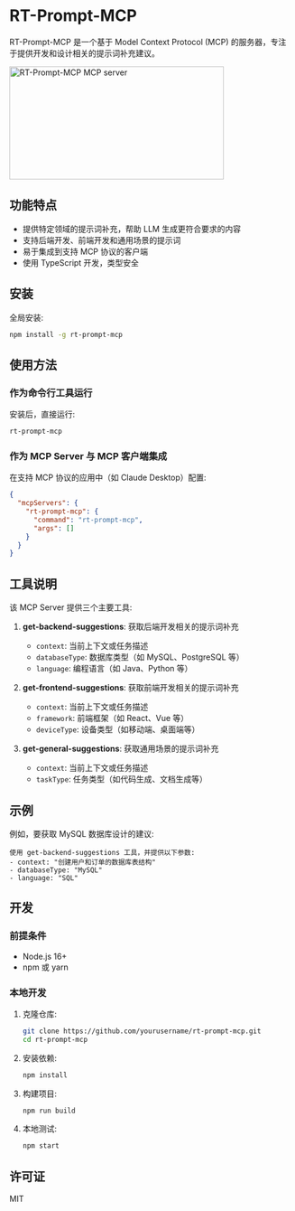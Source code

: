 <!-- @format -->

# RT-Prompt-MCP

RT-Prompt-MCP 是一个基于 Model Context Protocol (MCP) 的服务器，专注于提供开发和设计相关的提示词补充建议。

<a href="https://glama.ai/mcp/servers/@yuyao1999/rt-prompt-mcp">
  <img width="380" height="200" src="https://glama.ai/mcp/servers/@yuyao1999/rt-prompt-mcp/badge" alt="RT-Prompt-MCP MCP server" />
</a>

## 功能特点

- 提供特定领域的提示词补充，帮助 LLM 生成更符合要求的内容
- 支持后端开发、前端开发和通用场景的提示词
- 易于集成到支持 MCP 协议的客户端
- 使用 TypeScript 开发，类型安全

## 安装

全局安装:

```bash
npm install -g rt-prompt-mcp
```

## 使用方法

### 作为命令行工具运行

安装后，直接运行:

```bash
rt-prompt-mcp
```

### 作为 MCP Server 与 MCP 客户端集成

在支持 MCP 协议的应用中（如 Claude Desktop）配置:

```json
{
  "mcpServers": {
    "rt-prompt-mcp": {
      "command": "rt-prompt-mcp",
      "args": []
    }
  }
}
```

## 工具说明

该 MCP Server 提供三个主要工具:

1. **get-backend-suggestions**: 获取后端开发相关的提示词补充

   - `context`: 当前上下文或任务描述
   - `databaseType`: 数据库类型（如 MySQL、PostgreSQL 等）
   - `language`: 编程语言（如 Java、Python 等）

2. **get-frontend-suggestions**: 获取前端开发相关的提示词补充

   - `context`: 当前上下文或任务描述
   - `framework`: 前端框架（如 React、Vue 等）
   - `deviceType`: 设备类型（如移动端、桌面端等）

3. **get-general-suggestions**: 获取通用场景的提示词补充
   - `context`: 当前上下文或任务描述
   - `taskType`: 任务类型（如代码生成、文档生成等）

## 示例

例如，要获取 MySQL 数据库设计的建议:

```
使用 get-backend-suggestions 工具，并提供以下参数:
- context: "创建用户和订单的数据库表结构"
- databaseType: "MySQL"
- language: "SQL"
```

## 开发

### 前提条件

- Node.js 16+
- npm 或 yarn

### 本地开发

1. 克隆仓库:

   ```bash
   git clone https://github.com/yourusername/rt-prompt-mcp.git
   cd rt-prompt-mcp
   ```

2. 安装依赖:

   ```bash
   npm install
   ```

3. 构建项目:

   ```bash
   npm run build
   ```

4. 本地测试:
   ```bash
   npm start
   ```

## 许可证

MIT